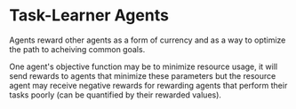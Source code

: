 # Task-Learner Agents
Agents reward other agents as a form of currency and as a way to optimize the path to acheiving common goals.

One agent's objective function may be to minimize resource usage, it will send rewards to agents that minimize these parameters
but the resource agent may receive negative rewards for rewarding agents that perform their tasks poorly (can be quantified by their rewarded values).

